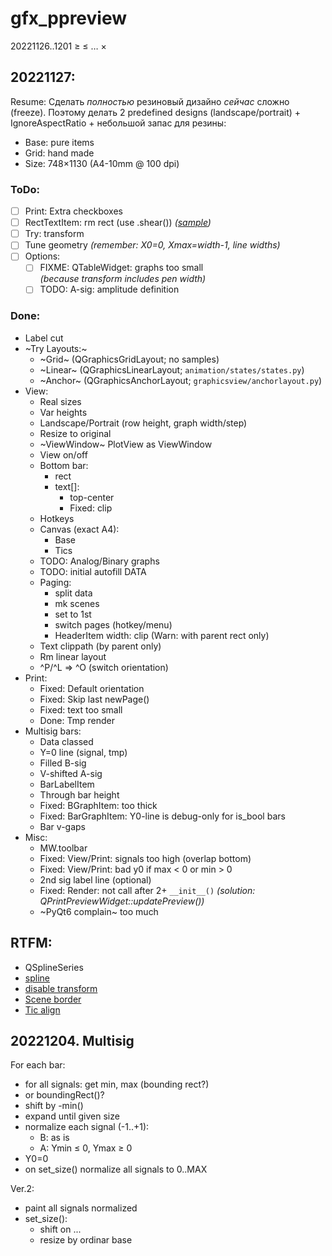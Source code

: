 # gfx_ppreview

20221126..1201 &ge; &le; &hellip; &times;

## 20221127:

Resume: Сделать *полностью* резиновый дизайно *сейчас* сложно (freeze).
Поэтому делать 2 predefined designs (landscape/portrait) + IgnoreAspectRatio + небольшой запас для резины:

- Base: pure items
- Grid: hand made
- Size: 748×1130 (A4-10mm @ 100 dpi)

### ToDo:
- [ ] Print: Extra checkboxes
- [ ] RectTextItem: rm rect (use .shear())
   *([sample](https://www.qtcentre.org/threads/57322-Adding-HTML-code-into-QTableWidget-cells))*
- [ ] Try: transform
- [ ] Tune geometry *(remember: X0=0, Xmax=width-1, line widths)*
- [ ] Options:
  + [ ] FIXME: QTableWidget: graphs too small  
     *(because transform includes pen width)*
  + [ ] TODO: A-sig: amplitude definition

### Done:
- Label cut
- ~Try Layouts:~
  + ~Grid~ (QGraphicsGridLayout; no samples)
  + ~Linear~ (QGraphicsLinearLayout; `animation/states/states.py`)
  + ~Anchor~ (QGraphicsAnchorLayout; `graphicsview/anchorlayout.py`)
- View:
  + Real sizes
  + Var heights
  + Landscape/Portrait (row height, graph width/step)
  + Resize to original
  + ~ViewWindow~ PlotView as ViewWindow
  + View on/off
  + Bottom bar:
    * rect
    * text[]:
      + top-center
      + Fixed: clip
  + Hotkeys
  + Canvas (exact A4):
    - Base
    - Tics
  + TODO: Analog/Binary graphs
  + TODO: initial autofill DATA
  + Paging:
    + split data
    + mk scenes
    + set to 1st
    + switch pages (hotkey/menu)
    + HeaderItem width: clip (Warn: with parent rect only)
  + Text clippath (by parent only)
  + Rm linear layout
  + ^P/^L => ^O (switch orientation)
- Print:
  - Fixed: Default orientation
  - Fixed: Skip last newPage()
  - Fixed: text too small
  - Done: Tmp render
- Multisig bars:
  + Data classed
  + Y=0 line (signal, tmp)
  + Filled B-sig
  + V-shifted A-sig
  + BarLabelItem
  + Through bar height
  + Fixed: BGraphItem: too thick
  + Fixed: BarGraphItem: Y0-line is debug-only for is_bool bars
  + Bar v-gaps
- Misc:
  + MW.toolbar
  + Fixed: View/Print: signals too high (overlap bottom)
  + Fixed: View/Print: bad y0 if max < 0 or min > 0
  + 2nd sig label line (optional)
  + Fixed: Render: not call after 2+ `__init__()`
     *(solution: QPrintPreviewWidget::updatePreview())*
  + ~PyQt6 complain~ too much

## RTFM:

- QSplineSeries
- [spline](https://www.toptal.com/c-plus-plus/rounded-corners-bezier-curves-qpainter)
- [disable transform](https://stackoverflow.com/questions/1222914/qgraphicsview-and-qgraphicsitem-don%C2%B4t-scale-item-when-scaling-the-view-rect)
- [Scene border](https://www.qtcentre.org/threads/13814-how-to-enable-borders-in-QGraphicsScene)
- [Tic align](https://www.qtcentre.org/threads/51168-QGraphicsTextItem-center-based-coordinates)

## 20221204. Multisig

For each bar:

- for all signals: get min, max (bounding rect?)
- or boundingRect()?
- shift by -min()
- expand until given size
- normalize each signal (-1..+1):
  + B: as is
  + A: Ymin &le; 0, Ymax &ge; 0
- Y0=0
- on set_size() normalize all signals to 0..MAX

Ver.2:

- paint all signals normalized
- set_size():
  + shift on ...
  + resize by ordinar base
